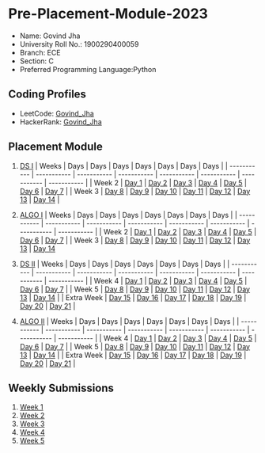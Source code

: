# Pre-Placement-Module-2023

- Name: Govind Jha  
- University Roll No.: 1900290400059
- Branch: ECE   
- Section: C
- Preferred Programming Language:Python

## Coding Profiles
- LeetCode: [Govind_Jha](https://leetcode.com/govind2000/)
- HackerRank: [Govind_Jha](https://www.hackerrank.com/govindjha576)

## Placement Module
1. [DS I](https://github.com/Govind-j1/Pre-Placement-Module-2023/tree/main/DS%20I)
    | Weeks | Days | Days | Days | Days | Days | Days | Days |
    | ----------- | ----------- | ----------- | ----------- | ----------- | ----------- | ----------- | ----------- | 
    | Week 2 | [Day 1](https://github.com/Govind-j1/Pre-Placement-Module-2023/tree/main/DS%20I/Day%201) | [Day 2](https://github.com/Govind-j1/Pre-Placement-Module-2023/tree/main/DS%20I/Day%202) | [Day 3](https://github.com/Govind-j1/Pre-Placement-Module-2023/tree/main/DS%20I/Day%203) | [Day 4](https://github.com/Govind-j1/Pre-Placement-Module-2023/tree/main/DS%20I/Day%204) | [Day 5](https://github.com/Govind-j1/Pre-Placement-Module-2023/tree/main/DS%20I/Day%205) | [Day 6](https://github.com/Govind-j1/Pre-Placement-Module-2023/tree/main/DS%20I/Day%206) | [Day 7](https://github.com/Govind-j1/Pre-Placement-Module-2023/tree/main/DS%20I/Day%207) |
    | Week 3 | [Day 8](https://github.com/Govind-j1/Pre-Placement-Module-2023/tree/main/DS%20I/Day%208) | [Day 9](https://github.com/Govind-j1/Pre-Placement-Module-2023/tree/main/DS%20I/Day%209) | [Day 10](https://github.com/Govind-j1/Pre-Placement-Module-2023/tree/main/DS%20I/Day%2010) | [Day 11](https://github.com/Govind-j1/Pre-Placement-Module-2023/tree/main/DS%20I/Day%2011) | [Day 12](https://github.com/Govind-j1/Pre-Placement-Module-2023/tree/main/DS%20I/Day%2012) | [Day 13](https://github.com/Govind-j1/Pre-Placement-Module-2023/tree/main/DS%20I/Day%2013) | [Day 14](https://github.com/Govind-j1/Pre-Placement-Module-2023/tree/main/DS%20I/Day%2014) |
    
2. [ALGO I](https://github.com/Govind-j1/Pre-Placement-Module-2023/tree/main/ALGO%20I)
    | Weeks | Days | Days | Days | Days | Days | Days | Days |
    | ----------- | ----------- | ----------- | ----------- | ----------- | ----------- | ----------- | ----------- |
    | Week 2 | [Day 1](https://github.com/Govind-j1/Pre-Placement-Module-2023/tree/main/ALGO%20I/Day%201) | [Day 2](https://github.com/Govind-j1/Pre-Placement-Module-2023/tree/main/ALGO%20I/Day%202) | [Day 3](https://github.com/Govind-j1/Pre-Placement-Module-2023/tree/main/ALGO%20I/Day%203) | [Day 4](https://github.com/Govind-j1/Pre-Placement-Module-2023/tree/main/ALGO%20I/Day%204) | [Day 5](https://github.com/Govind-j1/Pre-Placement-Module-2023/tree/main/ALGO%20I/Day%205) | [Day 6](https://github.com/Govind-j1/Pre-Placement-Module-2023/tree/main/ALGO%20I/Day%206) | [Day 7](https://github.com/Govind-j1/Pre-Placement-Module-2023/tree/main/ALGO%20I/Day%207) |
    | Week 3 | [Day 8](https://github.com/Govind-j1/Pre-Placement-Module-2023/tree/main/ALGO%20I/Day%208) | [Day 9](https://github.com/Govind-j1/Pre-Placement-Module-2023/tree/main/ALGO%20I/Day%209) | [Day 10](https://github.com/Govind-j1/Pre-Placement-Module-2023/tree/main/ALGO%20I/Day%2010) | [Day 11](https://github.com/Govind-j1/Pre-Placement-Module-2023/tree/main/ALGO%20I/Day%2011) | [Day 12](https://github.com/Govind-j1/Pre-Placement-Module-2023/tree/main/ALGO%20I/Day%2012) | [Day 13](https://github.com/Govind-j1/Pre-Placement-Module-2023/tree/main/ALGO%20I/Day%2013) | [Day 14](https://github.com/Govind-j1/Pre-Placement-Module-2023/tree/main/ALGO%20I/Day%2014)  
    
3. [DS II](https://github.com/Govind-j1/Pre-Placement-Module-2023/tree/main/DS%20II)
    | Weeks | Days | Days | Days | Days | Days | Days | Days |
    | ----------- | ----------- | ----------- | ----------- | ----------- | ----------- | ----------- | ----------- |
    | Week 4 | [Day 1](https://github.com/Govind-j1/Pre-Placement-Module-2023/tree/main/DS%20II/Day%201) | [Day 2](https://github.com/Govind-j1/Pre-Placement-Module-2023/tree/main/DS%20II/Day%202) | [Day 3](https://github.com/Govind-j1/Pre-Placement-Module-2023/tree/main/DS%20II/Day%203) | [Day 4](https://github.com/Govind-j1/Pre-Placement-Module-2023/tree/main/DS%20II/Day%204) | [Day 5](https://github.com/Govind-j1/Pre-Placement-Module-2023/tree/main/DS%20II/Day%205) | [Day 6](https://github.com/Govind-j1/Pre-Placement-Module-2023/tree/main/DS%20II/Day%206) | [Day 7](https://github.com/Govind-j1/Pre-Placement-Module-2023/tree/main/DS%20II/Day%207) | 
    | Week 5 | [Day 8](https://github.com/Govind-j1/Pre-Placement-Module-2023/tree/main/DS%20II/Day%208) | [Day 9](https://github.com/Govind-j1/Pre-Placement-Module-2023/tree/main/DS%20II/Day%209) | [Day 10](https://github.com/Govind-j1/Pre-Placement-Module-2023/tree/main/DS%20II/Day%2010) | [Day 11](https://github.com/Govind-j1/Pre-Placement-Module-2023/tree/main/DS%20II/Day%2011) | [Day 12](https://github.com/Govind-j1/Pre-Placement-Module-2023/tree/main/DS%20II/Day%2012) | [Day 13](https://github.com/Govind-j1/Pre-Placement-Module-2023/tree/main/DS%20II/Day%2013) | [Day 14](https://github.com/Govind-j1/Pre-Placement-Module-2023/tree/main/DS%20II/Day%2014) |
    | Extra Week | [Day 15](https://github.com/Govind-j1/Pre-Placement-Module-2023/tree/main/DS%20II/Day%2015) | [Day 16](https://github.com/Govind-j1/Pre-Placement-Module-2023/tree/main/DS%20II/Day%2016) | [Day 17](https://github.com/Govind-j1/Pre-Placement-Module-2023/tree/main/DS%20II/Day%2017) | [Day 18](https://github.com/Govind-j1/Pre-Placement-Module-2023/tree/main/DS%20II/Day%2018) | [Day 19](https://github.com/Govind-j1/Pre-Placement-Module-2023/tree/main/DS%20II/Day%2019) | [Day 20](https://github.com/Govind-j1/Pre-Placement-Module-2023/tree/main/DS%20II/Day%2020) | [Day 21](https://github.com/Govind-j1/Pre-Placement-Module-2023/tree/main/DS%20II/Day%2021) |
    
4. [ALGO II](https://github.com/Govind-j1/Pre-Placement-Module-2023/tree/main/ALGO%20II)
    | Weeks | Days | Days | Days | Days | Days | Days | Days |
    | ----------- | ----------- | ----------- | ----------- | ----------- | ----------- | ----------- | ----------- |
    | Week 4 | [Day 1](https://github.com/Govind-j1/Pre-Placement-Module-2023/tree/main/ALGO%20II/Day%201) | [Day 2](https://github.com/Govind-j1/Pre-Placement-Module-2023/tree/main/ALGO%20II/Day%202) | [Day 3](https://github.com/Govind-j1/Pre-Placement-Module-2023/tree/main/ALGO%20II/Day%203) | [Day 4](https://github.com/Govind-j1/Pre-Placement-Module-2023/tree/main/ALGO%20II/Day%204) | [Day 5](https://github.com/Govind-j1/Pre-Placement-Module-2023/tree/main/ALGO%20II/Day%205) | [Day 6](https://github.com/Govind-j1/Pre-Placement-Module-2023/tree/main/ALGO%20II/Day%206) | [Day 7](https://github.com/Govind-j1/Pre-Placement-Module-2023/tree/main/ALGO%20II/Day%207) |
    | Week 5 | [Day 8](https://github.com/Govind-j1/Pre-Placement-Module-2023/tree/main/ALGO%20II/Day%208) | [Day 9](https://github.com/Govind-j1/Pre-Placement-Module-2023/tree/main/ALGO%20II/Day%209) | [Day 10](https://github.com/Govind-j1/Pre-Placement-Module-2023/tree/main/ALGO%20II/Day%2010) | [Day 11](https://github.com/Govind-j1/Pre-Placement-Module-2023/tree/main/ALGO%20II/Day%2011) | [Day 12](https://github.com/Govind-j1/Pre-Placement-Module-2023/tree/main/ALGO%20II/Day%2012) | [Day 13](https://github.com/Govind-j1/Pre-Placement-Module-2023/tree/main/ALGO%20II/Day%2013) | [Day 14](https://github.com/Govind-j1/Pre-Placement-Module-2023/tree/main/ALGO%20II/Day%2014) |
    | Extra Week | [Day 15](https://github.com/Govind-j1/Pre-Placement-Module-2023/tree/main/ALGO%20II/Day%2015) | [Day 16](https://github.com/Govind-j1/Pre-Placement-Module-2023/tree/main/ALGO%20II/Day%2016) | [Day 17](https://github.com/Govind-j1/Pre-Placement-Module-2023/tree/main/ALGO%20II/Day%2017) | [Day 18](https://github.com/Govind-j1/Pre-Placement-Module-2023/tree/main/ALGO%20II/Day%2018) | [Day 19](https://github.com/Govind-j1/Pre-Placement-Module-2023/tree/main/ALGO%20II/Day%2019) | [Day 20](https://github.com/Govind-j1/Pre-Placement-Module-2023/tree/main/ALGO%20II/Day%2020) | [Day 21](https://github.com/Govind-j1/Pre-Placement-Module-2023/tree/main/ALGO%20II/Day%2021) |

## Weekly Submissions
1. [Week 1](https://github.com/Govind-j1/Pre-Placement-Module-2023/tree/main/Weekly%20Submissions/Week%201)
2. [Week 2](https://github.com/Govind-j1/Pre-Placement-Module-2023/tree/main/Weekly%20Submissions/Week%202)
3. [Week 3](https://github.com/Govind-j1/Pre-Placement-Module-2023/tree/main/Weekly%20Submissions/Week%203)
4. [Week 4](https://github.com/Govind-j1/Pre-Placement-Module-2023/tree/main/Weekly%20Submissions/Week%204)
5. [Week 5](https://github.com/Govind-j1/Pre-Placement-Module-2023/tree/main/Weekly%20Submissions/Week%205)
